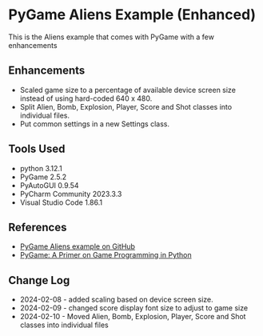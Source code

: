 # PyGame Aliens Example (Enhanced)
This is the Aliens example that comes with PyGame with a few enhancements
## Enhancements
* Scaled game size to a percentage of available device screen size instead of using hard-coded 640 x 480.
* Split Alien, Bomb, Explosion, Player, Score and Shot classes into individual files.
* Put common settings in a new Settings class.
## Tools Used
* python 3.12.1
* PyGame 2.5.2
* PyAutoGUI 0.9.54
* PyCharm Community 2023.3.3
* Visual Studio Code 1.86.1
## References
* [PyGame Aliens example on GitHub](https://github.com/pygame/pygame/tree/main/examples)
* [PyGame: A Primer on Game Programming in Python](https://realpython.com/pygame-a-primer/)
## Change Log
* 2024-02-08 - added scaling based on device screen size.
* 2024-02-09 - changed score display font size to adjust to game size
* 2024-02-10 - Moved Alien, Bomb, Explosion, Player, Score and Shot classes into individual files